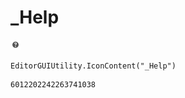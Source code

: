 # _Help
![](/img/_Help.png)

``` CSharp
EditorGUIUtility.IconContent("_Help")
```
```
6012202242263741038
```

